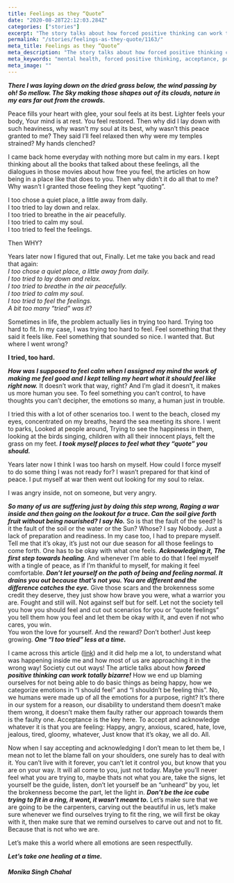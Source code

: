 ```yaml
---
title: Feelings as they “Quote”
date: "2020-08-28T22:12:03.284Z"
categories: ["stories"]
excerpt: "The story talks about how forced positive thinking can work totally bizarre!  Let’s make this a world where all emotions are seen respectfully. Let’s take one healing at a time. So many of us are suffering just by doing this step wrong, Raging a war inside and then going on the lookout for a truce. Can the soil give forth fruit without being nourished? I say No."
permalink: "/stories/feelings-as-they-quote/1163/"
meta_title: Feelings as they “Quote”
meta_description: "The story talks about how forced positive thinking can work totally bizarre!  Let’s make this a world where all emotions are seen respectfully. Let’s take one healing at a time."
meta_keywords: "mental health, forced positive thinking, acceptance, positive thinking, dealing with emotions, how to deal with emotions"
meta_image: ""
---
```


_**There I was laying down on the dried grass below, the wind passing by oh! So mellow. The Sky making those shapes out of its clouds, nature in my ears far out from the crowds.**_

Peace fills your heart with glee, your soul feels at its best. Lighter feels your body, Your mind is at rest. You feel restored. Then why did I lay down with such heaviness, why wasn’t my soul at its best, why wasn’t this peace granted to me? They said I’ll feel relaxed then why were my temples strained? My hands clenched?

I came back home everyday with nothing more but calm in my ears. I kept thinking about all the books that talked about these feelings, all the dialogues in those movies about how free you feel, the articles on how being in a place like that does to you. Then why didn’t it do all that to me? Why wasn’t I granted those feeling they kept “quoting”.

I too chose a quiet place, a little away from daily.  
I too tried to lay down and relax.  
I too tried to breathe in the air peacefully.  
I too tried to calm my soul.  
I too tried to feel the feelings.

Then WHY?

Years later now I figured that out, Finally. Let me take you back and read that again:  
_I too chose a quiet place, a little away from daily.  
I too tried to lay down and relax.  
I too tried to breathe in the air peacefully.  
I too tried to calm my soul.  
I too tried to feel the feelings.  
A bit too many “tried” was it_?

Sometimes in life, the problem actually lies in trying too hard. Trying too hard to fit. In my case, I was trying too hard to feel. Feel something that they said it feels like. Feel something that sounded so nice. I wanted that. But where I went wrong?

**I tried, too hard.**

**_How was I supposed to feel calm when I assigned my mind the work of making me feel good and I kept telling my heart what it should feel like right now._** It doesn’t work that way, right? And I’m glad it doesn’t, it makes us more human you see. To feel something you can’t control, to have thoughts you can’t decipher, the emotions so many, a human just in trouble.

I tried this with a lot of other scenarios too. I went to the beach, closed my eyes, concentrated on my breaths, heard the sea meeting its shore. I went to parks, Looked at people around, Trying to see the happiness in them, looking at the birds singing, children with all their innocent plays, felt the grass on my feet. **_I took myself places to feel what they “quote” you should._**

Years later now I think I was too harsh on myself. How could I force myself to do some thing I was not ready for? I wasn’t prepared for that kind of peace. I put myself at war then went out looking for my soul to relax.

I was angry inside, not on someone, but very angry.

_**So many of us are suffering just by doing this step wrong, Raging a war inside and then going on the lookout for a truce. Can the soil give forth fruit without being nourished? I say No.**_ So is that the fault of the seed? Is it the fault of the soil or the water or the Sun? Whose? I say Nobody. Just a lack of preparation and readiness. In my case too, I had to prepare myself. Tell me that it’s okay, it’s just not our due season for all those feelings to come forth. One has to be okay with what one feels. _**Acknowledging it, The first step towards healing**._ And whenever I’m able to do that I feel myself with a tingle of peace, as if I’m thankful to myself, for making it feel comfortable. **_Don’t let yourself on the path of being and feeling normal. It drains you out because that’s not you. You are different and the difference catches the eye._** Give those scars and the brokenness some credit they deserve, they just show how brave you were, what a warrior you are. Fought and still will. Not against self but for self. Let not the society tell you how you should feel and cut out scenarios for you or “quote feelings” you tell them how you feel and let them be okay with it, and even if not who cares, you win.  
You won the love for yourself. And the reward? Don’t bother! Just keep growing. **_One “I too tried” less at a time._**

I came across this article ([link](https://www.washingtonpost.com/news/inspired-life/wp/2016/09/23/forcing-positive-thinking-wont-make-you-happy-says-this-harvard-psychologist/)) and it did help me a lot, to understand what was happening inside me and how most of us are approaching it in the wrong way! Society cut out ways! The article talks about how **_forced positive thinking can work totally bizarre!_** How we end up blaming ourselves for not being able to do basic things as being happy, how we categorize emotions in “I should feel” and “I shouldn’t be feeling this”. No, we humans were made up of all the emotions for a purpose, right? It’s there in our system for a reason, our disability to understand them doesn’t make them wrong, it doesn’t make them faulty rather our approach towards them is the faulty one. Acceptance is the key here. To accept and acknowledge whatever it is that you are feeling: Happy, angry, anxious, scared, hate, love, jealous, tired, gloomy, whatever, Just know that it’s okay, we all do. All.

Now when I say accepting and acknowledging I don’t mean to let them be, I mean not to let the blame fall on your shoulders, one surely has to deal with it. You can’t live with it forever, you can’t let it control you, but know that you are on your way. It will all come to you, just not today. Maybe you’ll never feel what you are trying to, maybe thats not what you are, take the signs, let yourself be the guide, listen, don’t let yourself be an “unheard” by you, let the brokenness become the part, let the light in. **_Don’t be the ice cube trying to fit in a ring, it wont, it wasn’t meant to._** Let’s make sure that we are going to be the carpenters, carving out the beautiful in us, let’s make sure whenever we find ourselves trying to fit the ring, we will first be okay with it, then make sure that we remind ourselves to carve out and not to fit. Because that is not who we are.

Let’s make this a world where all emotions are seen respectfully.

**_Let’s take one healing at a time._**

##### Monika Singh Chahal
